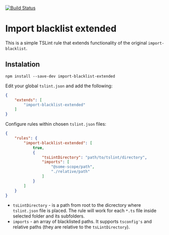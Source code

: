 [![Build Status](https://travis-ci.com/kkuriata/import-blacklist-extended.svg?branch=master)](https://travis-ci.com/kkuriata/import-blacklist-extended)

# Import blacklist extended

This is a simple TSLint rule that extends functionality of the original `import-blacklist`.

## Instalation

```shell
npm install --save-dev import-blacklist-extended
```

Edit your global `tslint.json` and add the following:

```json
{
    "extends": [
        "import-blacklist-extended"
    ]
}
```

Configure rules within chosen `tslint.json` files:

```json
{
    "rules": {
        "import-blacklist-extended": [
            true,
            {
                "tsLintDirectory": "path/to/tslint/directory",
                "imports": [
                    "@some-scope/path",
                    "./relative/path"
                ]
            }
        ]
    }
}
```

- `tsLintDirectory` - is a path from root to the dicrectory where `tslint.json` file is placed. The rule will work for each `*.ts` file inside selected folder and its subfolders.
- `imports` - an array of blacklisted paths. It supports `tsconfig's` and relative paths (they are relative to the `tsLintDirectory`).
